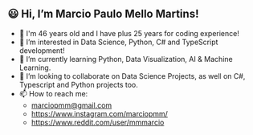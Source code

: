 ## :smiley: Hi, I’m Marcio Paulo Mello Martins!
- 👋 I'm 46 years old and I have plus 25 years for coding experience!
- 👀 I’m interested in Data Science, Python, C# and TypeScript development! 
- 🌱 I’m currently learning Python, Data Visualization, AI & Machine Learning.
- 💞️ I’m looking to collaborate on Data Science Projects, as well on C#, Typescript and Python projects too.
- 📫 How to reach me:
  - marciopmm@gmail.com
  - https://www.instagram.com/marciopmm/
  - https://www.reddit.com/user/mmmarcio

<!---
marciopmm/marciopmm is a ✨ special ✨ repository because its `README.md` (this file) appears on your GitHub profile.
You can click the Preview link to take a look at your changes.
--->
